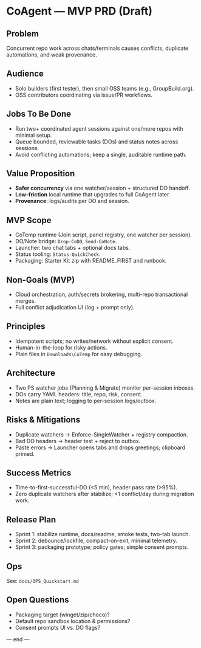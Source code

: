 # CoAgent — MVP PRD (Draft)

## Problem
Concurrent repo work across chats/terminals causes conflicts, duplicate automations, and weak provenance.

## Audience
- Solo builders (first tester), then small OSS teams (e.g., GroupBuild.org).
- OSS contributors coordinating via issue/PR workflows.

## Jobs To Be Done
- Run two+ coordinated agent sessions against one/more repos with minimal setup.
- Queue bounded, reviewable tasks (DOs) and status notes across sessions.
- Avoid conflicting automations; keep a single, auditable runtime path.

## Value Proposition
- **Safer concurrency** via one watcher/session + structured DO handoff.
- **Low‑friction** local runtime that upgrades to full CoAgent later.
- **Provenance**: logs/audits per DO and session.

## MVP Scope
- CoTemp runtime (Join script, panel registry, one watcher per session).
- DO/Note bridge: `Drop-CoDO`, `Send-CoNote`.
- Launcher: two chat tabs + optional docs tabs.
- Status tooling: `Status-QuickCheck`.
- Packaging: Starter Kit zip with README_FIRST and runbook.

## Non-Goals (MVP)
- Cloud orchestration, auth/secrets brokering, multi-repo transactional merges.
- Full conflict adjudication UI (log + prompt only).

## Principles
- Idempotent scripts; no writes/network without explicit consent.
- Human-in-the-loop for risky actions.
- Plain files in `Downloads\CoTemp` for easy debugging.

## Architecture
- Two PS watcher jobs (Planning & Migrate) monitor per-session inboxes.
- DOs carry YAML headers: title, repo, risk, consent.
- Notes are plain text; logging to per-session logs/outbox.

## Risks & Mitigations
- Duplicate watchers → Enforce-SingleWatcher + registry compaction.
- Bad DO headers → header test + reject to outbox.
- Paste errors → Launcher opens tabs and drops greetings; clipboard primed.

## Success Metrics
- Time-to-first-successful-DO (<5 min), header pass rate (>95%).
- Zero duplicate watchers after stabilize; <1 conflict/day during migration work.

## Release Plan
- Sprint 1: stabilize runtime, docs/readme, smoke tests, two-tab launch.
- Sprint 2: debounce/lockfile, compact-on-exit, minimal telemetry.
- Sprint 3: packaging prototype; policy gates; simple consent prompts.

## Ops
See: `docs/OPS_Quickstart.md`

## Open Questions
- Packaging target (winget/zip/choco)?
- Default repo sandbox location & permissions?
- Consent prompts UI vs. DO flags?

— end —
